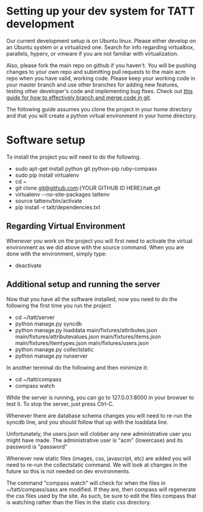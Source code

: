 # Setting up your dev system for TATT development

Our current development setup is on Ubuntu linux.  Please either develop on an
Ubuntu system or a virtualized one.  Search for info regarding virtualbox,
parallels, hyperv, or vmware if you are not familiar with virtualization.

Also, please fork the main repo on github if you haven't.  You will be pushing 
changes to your own repo and submitting pull requests to the main acm repo when
you have valid, working code.  Please keep your working code in your master
branch and use other branches for adding new features, testing other developer's
code and implementing bug fixes.  Check out [this guide for how to effectively
branch and merge code in git](http://git-scm.com/book/en/Git-Branching-Basic-Branching-and-Merging).

The following guide assumes you clone the project in your home directory and
that you will create a python virtual environment in your home directory.

# Software setup
To install the project you will need to do the following.

* sudo apt-get install python git python-pip ruby-compass
* sudo pip install virtualenv
* cd ~
* git clone git@github.com:{YOUR GITHUB ID HERE}/tatt.git
* virtualenv --no-site-packages tattenv
* source tattenv/bin/activate
* pip install -r tatt/dependencies.txt

## Regarding Virtual Environment
Whenever you work on the project you will first need to activate the virtual 
environment as we did above with the source command.  When you are done with the
environment, simply type:
* deactivate

## Additional setup and running the server
Now that you have all the software installed, now you need to do the following
the first time you run the project
* cd ~/tatt/server
* python manage.py syncdb
* python manage.py loaddata main/fixtures/attributes.json main/fixtures/attributevalues.json main/fixtures/items.json main/fixtures/itemtypes.json main/fixtures/users.json
* python manage.py collectstatic
* python manage.py runserver

In another terminal do the following and then minimize it:
* cd ~/tatt/compass
* compass watch

While the server is running, you can go to 127.0.0.1:8000 in your browser to test
it.  To stop the server, just press Ctrl-C.

Whenever there are database schema changes you will need to re-run the
syncdb line, and you should follow that up with the loaddata line.

Unfortunately, the users.json will clobber any new administrative user you might
have made.  The administrative user is "acm" (lowercase) and its password is "password"

Whenever new static files (images, css, javascript, etc) are added you will need
to re-run the collectstatic command.  We will look at changes in the future so
this is not needed on dev environments.

The command "compass watch" will check for when the files in ~/tatt/compass/sass
are modified.  If they are, then compass will regenerate the css files used by
the site.  As such, be sure to edit the files compass that is watching rather
than the files in the static css directory.
